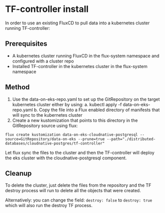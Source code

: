 # TF-controller install

In order to use an existing FluxCD to pull data into a kubernetes cluster running TF-controller:

## Prerequisites

- A kubernetes cluster running FluxCD in the flux-system namespace and configured with a cluster repo
- Installed TF-controller in the kubernetes cluster in the flux-system namespace

## Method

1. Use the data-on-eks-repo.yaml to set up the GitRepository on the target kubernetes cluster either by using:
   a. kubectl apply -f data-on-eks-repo.yaml
   b. Copy the file into a Flux enabled directory of manifests that will sync to the kubernetes cluster
2. Create a new kustomization that points to this directory in the GitRepository source using flux:
```
flux create kustomization data-on-eks-cloudnative-postgresql --source=GitRepository/data-on-eks --prune=true --path="./distributed-databases/cloudnative-postgres/tf-controller"
```


Let flux sync the files to the cluster and then the TF-controller will deploy the eks cluster with the cloudnative-postgresql component.

## Cleanup

To delete the cluster, just delete the files from the repository and the TF destroy process will run to delete all the objects that were created.

Alternatively: you can change the field: `destroy: false` to `destroy: true` which will also run the destroy TF process.

